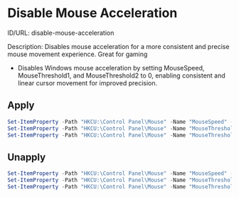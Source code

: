 # Disable Mouse Acceleration
ID/URL: disable-mouse-acceleration

Description: Disables mouse acceleration for a more consistent and precise mouse movement experience. Great for gaming

- Disables Windows mouse acceleration by setting MouseSpeed, MouseThreshold1, and MouseThreshold2 to 0, enabling consistent and linear cursor movement for improved precision.



## Apply
```powershell
Set-ItemProperty -Path "HKCU:\Control Panel\Mouse" -Name "MouseSpeed" -Value "0"
Set-ItemProperty -Path "HKCU:\Control Panel\Mouse" -Name "MouseThreshold1" -Value "0"
Set-ItemProperty -Path "HKCU:\Control Panel\Mouse" -Name "MouseThreshold2" -Value "0"

```

## Unapply
```powershell
Set-ItemProperty -Path "HKCU:\Control Panel\Mouse" -Name "MouseSpeed" -Value "1"
Set-ItemProperty -Path "HKCU:\Control Panel\Mouse" -Name "MouseThreshold1" -Value "6"
Set-ItemProperty -Path "HKCU:\Control Panel\Mouse" -Name "MouseThreshold2" -Value "10"

```
